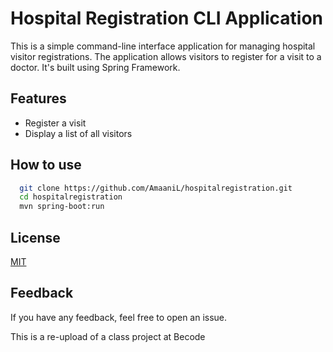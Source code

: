 
# Hospital Registration CLI Application

This is a simple command-line interface application for managing hospital visitor registrations. The application allows visitors to register for a visit to a doctor. It's built using Spring Framework.

## Features

- Register a visit
- Display a list of all visitors

## How to use



```bash
  git clone https://github.com/AmaaniL/hospitalregistration.git
  cd hospitalregistration
  mvn spring-boot:run
```
    
## License

[MIT](https://choosealicense.com/licenses/mit/)


## Feedback

If you have any feedback, feel free to open an issue. 

This is a re-upload of a class project at Becode

